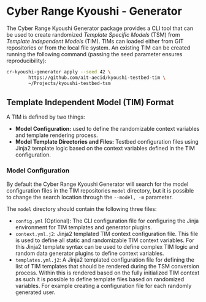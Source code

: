 # Cyber Range Kyoushi - Generator

The Cyber Range Kyoushi Generator package provides a CLI tool that can be used to create randomized *Template Specific Models* (TSM) from *Template Independent Models* (TIM). TIMs can loaded either from GIT repositories or from the local file system. An existing TIM can be created running the following command (passing the seed parameter ensures reproducibility):

```bash
cr-kyoushi-generator apply --seed 42 \
        https://github.com/ait-aecid/kyoushi-testbed-tim \
        ~/Projects/kyoushi-testbed-tsm
```

## Template Independent Model (TIM) Format

A TIM is defined by two things:

 - **Model Configuration:** used to define the randomizable context variables and template rendering process.
 - **Model Template Directories and Files:** Testbed configuration files using Jinja2 template logic based on the context variables defined in the TIM configuration.

### Model Configuration

By default the Cyber Range Kyoushi Generator will search for the model configuration files in the TIM repositories `model` directory, but it is possible to change the search location through the `--model, -m` parameter.

The `model` directory should contain the following three files:

  - `config.yml` (Optional): The CLI configuration file for configuring the Jinja environment for TIM templates and generator plugins.
  - `context.yml.j2`: Jinja2 templated TIM context configuration file. This file is used to define all static and randomizable TIM context variables. For this Jinja2 template syntax can be used to define complex TIM logic and random data generator plugins to define context variables.
  - `templates.yml.j2`: A Jinja2 templated configuration file for defining the list of TIM templates that should be rendered during the TSM conversion process. Within this is rendered based on the fully initialized TIM context as such it is possible to define template files based on randomized variables. For example creating a configuration file for each randomly generated user.
